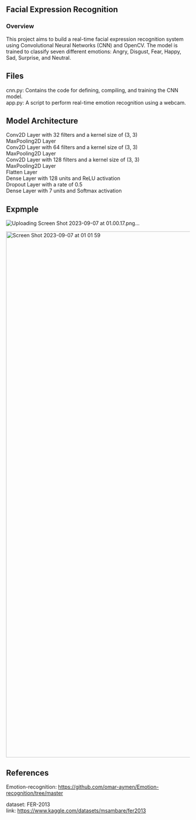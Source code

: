 ## Facial Expression Recognition

### Overview
This project aims to build a real-time facial expression recognition system using Convolutional Neural Networks (CNN) and OpenCV. The model is trained to classify seven different emotions: Angry, Disgust, Fear, Happy, Sad, Surprise, and Neutral.

## Files
cnn.py: Contains the code for defining, compiling, and training the CNN model.  
app.py: A script to perform real-time emotion recognition using a webcam.

## Model Architecture
Conv2D Layer with 32 filters and a kernel size of (3, 3)  
MaxPooling2D Layer  
Conv2D Layer with 64 filters and a kernel size of (3, 3)  
MaxPooling2D Layer  
Conv2D Layer with 128 filters and a kernel size of (3, 3)  
MaxPooling2D Layer  
Flatten Layer  
Dense Layer with 128 units and ReLU activation  
Dropout Layer with a rate of 0.5  
Dense Layer with 7 units and Softmax activation

## Expmple
![Uploading Screen Shot 2023-09-07 at 01.00.17.png…]()

<img width="1440" alt="Screen Shot 2023-09-07 at 01 01 59" src="https://github.com/holycabbage/Facial_Expression_Recognition/assets/90731193/95e54c40-9501-493f-a80d-8396ffa9e101">

## References
Emotion-recognition: https://github.com/omar-aymen/Emotion-recognition/tree/master

dataset: FER-2013  
link: https://www.kaggle.com/datasets/msambare/fer2013
